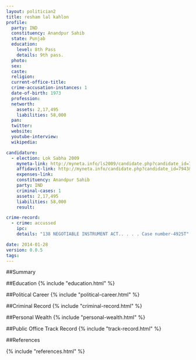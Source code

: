 ```yaml
---
layout: politician2
title: resham lal kahlon
profile: 
  party: IND
  constituency: Anandpur Sahib
  state: Punjab
  education: 
    level: 8th Pass
    details: 9th pass.
  photo: 
  sex: 
  caste: 
  religion: 
  current-office-title: 
  crime-accusation-instances: 1
  date-of-birth: 1973
  profession: 
  networth: 
    assets: 2,17,495
    liabilities: 58,000
  pan: 
  twitter: 
  website: 
  youtube-interview: 
  wikipedia: 

candidature: 
  - election: Lok Sabha 2009
    myneta-link: http://myneta.info/ls2009/candidate.php?candidate_id=7943
    affidavit-link: http://myneta.info/candidate.php?candidate_id=7943&scan=original
    expenses-link: 
    constituency: Anandpur Sahib 
    party: IND
    criminal-cases: 1
    assets: 2,17,495
    liabilities: 58,000
    result:  

crime-record: 
  - crime: accussed
    ipc: 
    details: "138 NEGOTIABLE INSTRUMENT ACT.. . . . Case number-4925T" 

date: 2014-01-28
version: 0.0.5
tags: 
---
```

##Summary


##Education
{% include "education.html" %}


##Political Career
{% include "political-career.html" %}


##Criminal Record
{% include "criminal-record.html" %}


##Personal Wealth
{% include "personal-wealth.html" %}


##Public Office Track Record
{% include "track-record.html" %}


##References


{% include "references.html" %}